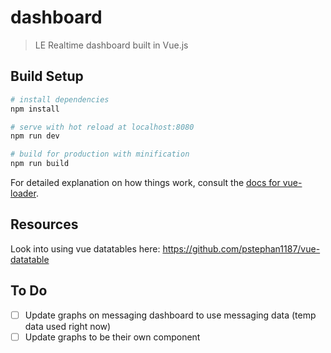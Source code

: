 # dashboard

> LE Realtime dashboard built in Vue.js

## Build Setup

``` bash
# install dependencies
npm install

# serve with hot reload at localhost:8080
npm run dev

# build for production with minification
npm run build
```

For detailed explanation on how things work, consult the [docs for vue-loader](http://vuejs.github.io/vue-loader).


## Resources

Look into using vue datatables here: https://github.com/pstephan1187/vue-datatable

## To Do
- [ ] Update graphs on messaging dashboard to use messaging data (temp data used right now)
- [ ] Update graphs to be their own component